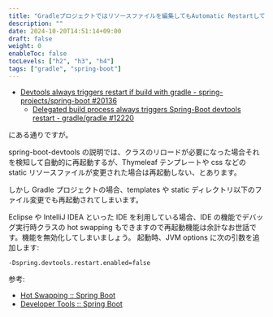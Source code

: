 ```yaml
---
title: "Gradleプロジェクトではリソースファイルを編集してもAutomatic Restartしてしまう"
description: ""
date: 2024-10-20T14:51:14+09:00
draft: false
weight: 0
enableToc: false
tocLevels: ["h2", "h3", "h4"]
tags: ["gradle", "spring-boot"]
---
```


- [Devtools always triggers restart if build with gradle - spring-projects/spring-boot #20136](https://github.com/spring-projects/spring-boot/issues/20136)
  - [Delegated build process always triggers Spring-Boot devtools restart - gradle/gradle #12220](https://github.com/gradle/gradle/issues/12220)

にある通りですが。

spring-boot-devtools の説明では、クラスのリロードが必要になった場合それを検知して自動的に再起動するが、Thymeleaf テンプレートや css などの static リソースファイルが変更された場合は再起動しない、とあります。

しかし Gradle プロジェクトの場合、templates や static ディレクトリ以下のファイル変更でも再起動されてしまいます。

Eclipse や IntelliJ IDEA といった IDE を利用している場合、IDE の機能でデバッグ実行時クラスの hot swapping もできますので再起動機能は余計なお世話です。機能を無効化してしまいましょう。
起動時、JVM options に次の引数を追加します:

```
-Dspring.devtools.restart.enabled=false
```

参考:

- [Hot Swapping :: Spring Boot](https://docs.spring.io/spring-boot/how-to/hotswapping.html)
- [Developer Tools :: Spring Boot](https://docs.spring.io/spring-boot/reference/using/devtools.html)
